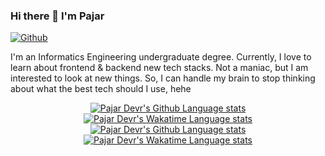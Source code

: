 ### Hi there 👋 I'm Pajar

[![Github](https://img.shields.io/github/followers/pajardevr?label=Follow&style=social)](https://github.com/pajardevr)

I'm an Informatics Engineering undergraduate degree. Currently, I love to learn about frontend & backend new tech stacks. Not a maniac, but I am interested to look at new things. So, I can handle my brain to stop thinking about what the best tech should I use, hehe

<!-- Light Mode -->
<div align="center"> 
<a href="https://github.com/anuraghazra/github-readme-stats#gh-light-mode-only">
<img src="https://github-readme-stats.vercel.app/api/top-langs/?username=pajardevr&hide_title=true&layout=compact&border_color=FFFFFF#gh-light-mode-only" alt="Pajar Devr's Github Language stats" />
</a>
<a href="https://github.com/anuraghazra/github-readme-stats#gh-light-mode-only">
<img src="https://github-readme-stats.vercel.app/api/wakatime?username=pajardevr&langs_count=5&layout=default&langs_count=6&hide=smarty,blade%20template&hide_title=true&border_color=FFFFFF&card_width=200&line_height=20#gh-light-mode-only" alt="Pajar Devr's Wakatime Language stats" />
</a>
</div>

<!-- Dark Mode -->
<div align="center"> 
<a href="https://github.com/anuraghazra/github-readme-stats#gh-dark-mode-only">
<img src="https://github-readme-stats.vercel.app/api/top-langs/?username=pajardevr&hide_title=true&langs_count=6&layout=compact&theme=dark&bg_color=000000&border_color=000000#gh-dark-mode-only" alt="Pajar Devr's Github Language stats" />
</a>
<a href="https://github.com/anuraghazra/github-readme-stats#gh-dark-mode-only">
<img src="https://github-readme-stats.vercel.app/api/wakatime?username=pajardevr&langs_count=5&layout=default&hide=smarty,blade%20template&hide_title=true&theme=dark&bg_color=000000&border_color=000000&card_width=200&line_height=20#gh-dark-mode-only" alt="Pajar Devr's Wakatime Language stats" />
</a>
</div>
